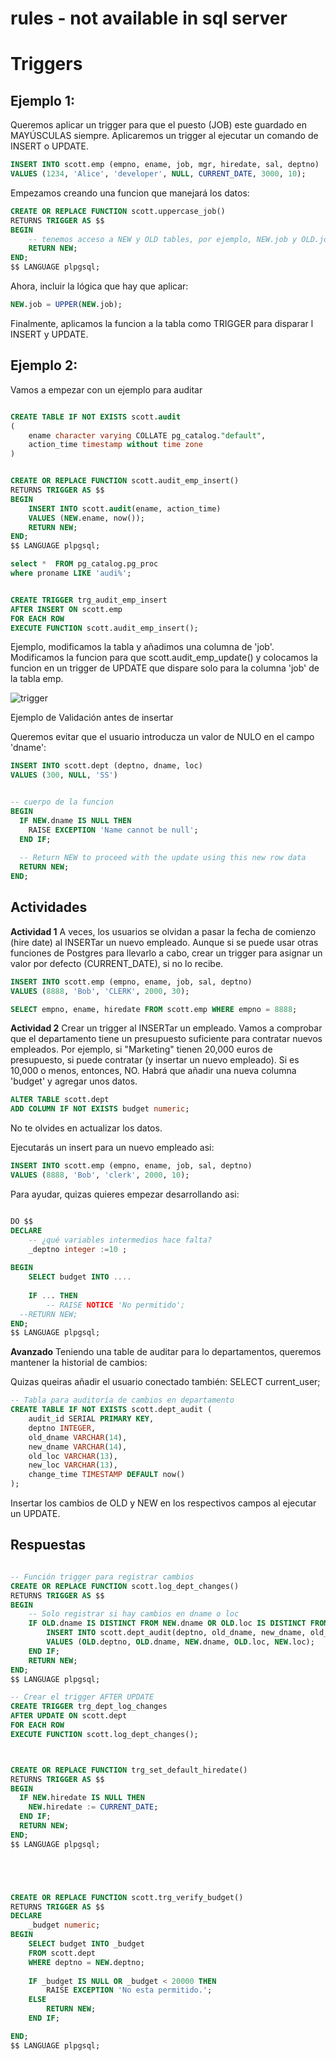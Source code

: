 # rules - not available in sql server


# Triggers

## Ejemplo 1:

Queremos aplicar un trigger para que el puesto (JOB) este guardado en MAYÚSCULAS siempre. Aplicaremos un trigger al ejecutar un comando de INSERT o UPDATE.

```sql
INSERT INTO scott.emp (empno, ename, job, mgr, hiredate, sal, deptno)
VALUES (1234, 'Alice', 'developer', NULL, CURRENT_DATE, 3000, 10);
```

Empezamos creando una funcion que manejará los datos:
```sql
CREATE OR REPLACE FUNCTION scott.uppercase_job()
RETURNS TRIGGER AS $$
BEGIN
    -- tenemos acceso a NEW y OLD tables, por ejemplo, NEW.job y OLD.job
    RETURN NEW;
END;
$$ LANGUAGE plpgsql;
```

Ahora, incluir la lógica que hay que aplicar:
```sql
NEW.job = UPPER(NEW.job);
```

Finalmente, aplicamos la funcion a la tabla como TRIGGER para disparar l INSERT y UPDATE.

## Ejemplo 2:

Vamos a empezar con un ejemplo para auditar
```sql

CREATE TABLE IF NOT EXISTS scott.audit
(
    ename character varying COLLATE pg_catalog."default",
    action_time timestamp without time zone
)


CREATE OR REPLACE FUNCTION scott.audit_emp_insert()
RETURNS TRIGGER AS $$
BEGIN
    INSERT INTO scott.audit(ename, action_time)
    VALUES (NEW.ename, now());
    RETURN NEW;
END;
$$ LANGUAGE plpgsql;

select *  FROM pg_catalog.pg_proc
where proname LIKE 'audi%';


CREATE TRIGGER trg_audit_emp_insert
AFTER INSERT ON scott.emp
FOR EACH ROW
EXECUTE FUNCTION scott.audit_emp_insert();

```


Ejemplo, modificamos la tabla y añadimos una columna de 'job'. Modificamos la funcion para que scott.audit_emp_update() y colocamos la funcion en un trigger de UPDATE que dispare solo para la columna 'job' de la tabla emp.

![trigger](../../x-assets/UF1845/trigger1.png)


Ejemplo de Validación antes de insertar

Queremos evitar que el usuario introducza un valor de NULO en el campo 'dname':

```sql
INSERT INTO scott.dept (deptno, dname, loc)
VALUES (300, NULL, 'SS')


-- cuerpo de la funcion
BEGIN
  IF NEW.dname IS NULL THEN
    RAISE EXCEPTION 'Name cannot be null';
  END IF;
  
  -- Return NEW to proceed with the update using this new row data
  RETURN NEW;
END;


```


## Actividades

**Actividad 1**
A veces, los usuarios se olvidan a pasar la fecha de comienzo (hire date) al INSERTar un nuevo empleado. Aunque si se puede usar otras funciones de Postgres para llevarlo a cabo, crear un trigger para asignar un valor por defecto (CURRENT_DATE), si no lo recibe.

```sql
INSERT INTO scott.emp (empno, ename, job, sal, deptno)
VALUES (8888, 'Bob', 'CLERK', 2000, 30);

SELECT empno, ename, hiredate FROM scott.emp WHERE empno = 8888;
```

**Actividad 2**
Crear un trigger al INSERTar un empleado. Vamos a comprobar que el departamento tiene un presupuesto suficiente para contratar nuevos empleados. Por ejemplo, si "Marketing" tienen 20,000 euros de presupuesto, si puede contratar (y insertar un nuevo empleado). Si es 10,000 o menos, entonces, NO. Habrá que añadir una nueva columna 'budget' y agregar unos datos.

```sql
ALTER TABLE scott.dept
ADD COLUMN IF NOT EXISTS budget numeric;
```

No te olvides en actualizar los datos.

Ejecutarás un insert para un nuevo empleado asi:

```sql
INSERT INTO scott.emp (empno, ename, job, sal, deptno)
VALUES (8888, 'Bob', 'clerk', 2000, 10);
```

Para ayudar, quizas quieres empezar desarrollando asi:

```sql

DO $$
DECLARE
	-- ¿qué variables intermedios hace falta?
	_deptno integer :=10 ;
	
BEGIN
	SELECT budget INTO ....
	
  	IF ... THEN
    	-- RAISE NOTICE 'No permitido';
  --RETURN NEW;
END;
$$ LANGUAGE plpgsql;

```

**Avanzado**
Teniendo una table de auditar para lo departamentos, queremos mantener la historial de cambios:

Quizas queiras añadir el usuario conectado también: SELECT current_user;

```sql
-- Tabla para auditoría de cambios en departamento
CREATE TABLE IF NOT EXISTS scott.dept_audit (
    audit_id SERIAL PRIMARY KEY,
    deptno INTEGER,
    old_dname VARCHAR(14),
    new_dname VARCHAR(14),
    old_loc VARCHAR(13),
    new_loc VARCHAR(13),
    change_time TIMESTAMP DEFAULT now()
);
```

Insertar los cambios de OLD y NEW en los respectivos campos al ejecutar un UPDATE.

## Respuestas

```sql

-- Función trigger para registrar cambios
CREATE OR REPLACE FUNCTION scott.log_dept_changes()
RETURNS TRIGGER AS $$
BEGIN
    -- Solo registrar si hay cambios en dname o loc
    IF OLD.dname IS DISTINCT FROM NEW.dname OR OLD.loc IS DISTINCT FROM NEW.loc THEN
        INSERT INTO scott.dept_audit(deptno, old_dname, new_dname, old_loc, new_loc)
        VALUES (OLD.deptno, OLD.dname, NEW.dname, OLD.loc, NEW.loc);
    END IF;
    RETURN NEW;
END;
$$ LANGUAGE plpgsql;

-- Crear el trigger AFTER UPDATE
CREATE TRIGGER trg_dept_log_changes
AFTER UPDATE ON scott.dept
FOR EACH ROW
EXECUTE FUNCTION scott.log_dept_changes();



CREATE OR REPLACE FUNCTION trg_set_default_hiredate()
RETURNS TRIGGER AS $$
BEGIN
  IF NEW.hiredate IS NULL THEN
    NEW.hiredate := CURRENT_DATE;
  END IF;
  RETURN NEW;
END;
$$ LANGUAGE plpgsql;





CREATE OR REPLACE FUNCTION scott.trg_verify_budget()
RETURNS TRIGGER AS $$
DECLARE
	_budget numeric;
BEGIN
	SELECT budget INTO _budget
	FROM scott.dept
	WHERE deptno = NEW.deptno;
	
  	IF _budget IS NULL OR _budget < 20000 THEN
    	RAISE EXCEPTION 'No esta permitido.';
	ELSE
		RETURN NEW;
  	END IF;

END;
$$ LANGUAGE plpgsql;

```